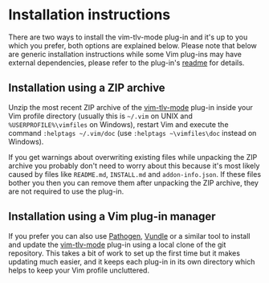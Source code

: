 # Installation instructions

There are two ways to install the vim-tlv-mode plug-in and it's up to you which you prefer, both options are explained below. Please note that below are generic installation instructions while some Vim plug-ins may have external dependencies, please refer to the plug-in's [readme](README.md) for details.

## Installation using a ZIP archive

Unzip the most recent ZIP archive of the [vim-tlv-mode](http://peterodding.com/code/vim/downloads/tlv-mode.zip) plug-in inside your Vim profile directory (usually this is `~/.vim` on UNIX and `%USERPROFILE%\vimfiles` on Windows), restart Vim and execute the command `:helptags ~/.vim/doc` (use `:helptags ~\vimfiles\doc` instead on Windows).

If you get warnings about overwriting existing files while unpacking the ZIP archive you probably don't need to worry about this because it's most likely caused by files like `README.md`, `INSTALL.md` and `addon-info.json`. If these files bother you then you can remove them after unpacking the ZIP archive, they are not required to use the plug-in.

## Installation using a Vim plug-in manager

If you prefer you can also use [Pathogen](http://www.vim.org/scripts/script.php?script_id=2332), [Vundle](https://github.com/gmarik/vundle) or a similar tool to install and update the [vim-tlv-mode](https://github.com/xolox/vim-tlv-mode) plug-in using a local clone of the git repository. This takes a bit of work to set up the first time but it makes updating much easier, and it keeps each plug-in in its own directory which helps to keep your Vim profile uncluttered.
